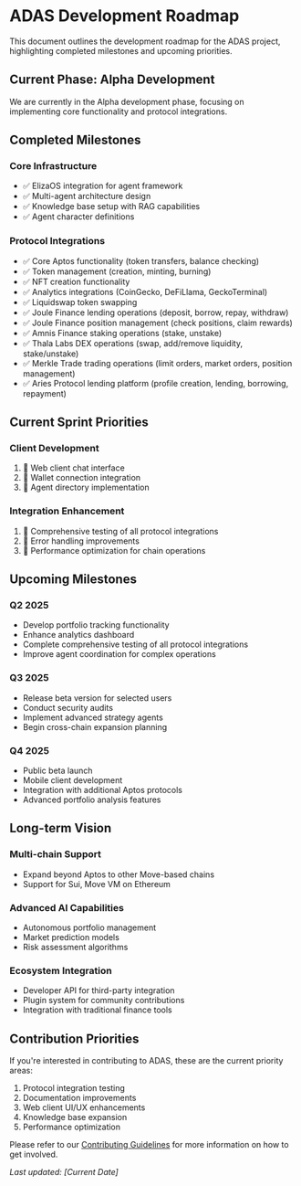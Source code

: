 # ADAS Development Roadmap

This document outlines the development roadmap for the ADAS project, highlighting completed milestones and upcoming priorities.

## Current Phase: Alpha Development

We are currently in the Alpha development phase, focusing on implementing core functionality and protocol integrations.

## Completed Milestones

### Core Infrastructure
- ✅ ElizaOS integration for agent framework
- ✅ Multi-agent architecture design
- ✅ Knowledge base setup with RAG capabilities
- ✅ Agent character definitions

### Protocol Integrations
- ✅ Core Aptos functionality (token transfers, balance checking)
- ✅ Token management (creation, minting, burning)
- ✅ NFT creation functionality
- ✅ Analytics integrations (CoinGecko, DeFiLlama, GeckoTerminal)
- ✅ Liquidswap token swapping
- ✅ Joule Finance lending operations (deposit, borrow, repay, withdraw)
- ✅ Joule Finance position management (check positions, claim rewards)
- ✅ Amnis Finance staking operations (stake, unstake)
- ✅ Thala Labs DEX operations (swap, add/remove liquidity, stake/unstake)
- ✅ Merkle Trade trading operations (limit orders, market orders, position management)
- ✅ Aries Protocol lending platform (profile creation, lending, borrowing, repayment)

## Current Sprint Priorities

### Client Development
1. 🔄 Web client chat interface
2. 🔄 Wallet connection integration
3. 🔄 Agent directory implementation

### Integration Enhancement
1. 🔄 Comprehensive testing of all protocol integrations
2. 🔄 Error handling improvements
3. 🔄 Performance optimization for chain operations

## Upcoming Milestones

### Q2 2025
- Develop portfolio tracking functionality
- Enhance analytics dashboard
- Complete comprehensive testing of all protocol integrations
- Improve agent coordination for complex operations

### Q3 2025
- Release beta version for selected users
- Conduct security audits
- Implement advanced strategy agents
- Begin cross-chain expansion planning

### Q4 2025
- Public beta launch
- Mobile client development
- Integration with additional Aptos protocols
- Advanced portfolio analysis features

## Long-term Vision

### Multi-chain Support
- Expand beyond Aptos to other Move-based chains
- Support for Sui, Move VM on Ethereum

### Advanced AI Capabilities
- Autonomous portfolio management
- Market prediction models
- Risk assessment algorithms

### Ecosystem Integration
- Developer API for third-party integration
- Plugin system for community contributions
- Integration with traditional finance tools

## Contribution Priorities

If you're interested in contributing to ADAS, these are the current priority areas:

1. Protocol integration testing
2. Documentation improvements
3. Web client UI/UX enhancements
4. Knowledge base expansion
5. Performance optimization

Please refer to our [Contributing Guidelines](../contributing/README.md) for more information on how to get involved.

*Last updated: [Current Date]* 